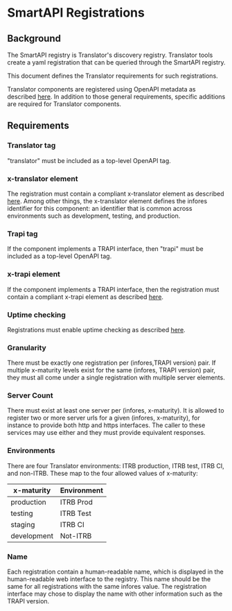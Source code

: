 # SmartAPI Registrations


## Background

The SmartAPI registry is Translator's discovery registry.  Translator tools create a yaml registration that can be queried through the SmartAPI registry. 

This document defines the Translator requirements for such registrations.

Translator components are registered using OpenAPI metadata as described [here](https://smart-api.info/guide).   In addition to those general requirements, specific additions are required for Translator components.

## Requirements

### Translator tag

"translator" must be included as a top-level OpenAPI tag.

### x-translator element

The registration must contain a compliant x-translator element as described [here](https://github.com/NCATSTranslator/translator_extensions/tree/production/x-translator).  Among other things, the x-translator element defines the infores identifier for this component: an identifier that is common across environments such as development, testing, and production.

### Trapi tag

If the component implements a TRAPI interface, then "trapi" must be included as a top-level OpenAPI tag.

### x-trapi element

If the component implements a TRAPI interface, then the registration must contain a compliant x-trapi element as described [here](https://github.com/NCATSTranslator/translator_extensions/tree/production/x-trapi).

### Uptime checking

Registrations must enable uptime checking as described [here](https://github.com/SmartAPI/smartAPI/blob/master/docs/uptime.md).

### Granularity

There must be exactly one registration per (infores,TRAPI version) pair.  If multiple x-maturity levels exist for the same (infores, TRAPI version) pair, they must all come under a single registration with multiple server elements.

### Server Count

There must exist at least one server per (infores, x-maturity).  It is allowed to register two or more server urls for a given (infores, x-maturity), for instance to provide both http and https interfaces.  The caller to these services may use either and they must provide equivalent responses.

### Environments

There are four Translator environments: ITRB production, ITRB test, ITRB CI, and non-ITRB.   These map to the four allowed values of x-maturity:

| x-maturity | Environment |
|----------|----------|
| production | ITRB Prod|
| testing | ITRB Test |
| staging | ITRB CI |
| development | Not-ITRB |

### Name

Each registration contain a human-readable name, which is displayed in the human-readable web interface to the registry.   This name should be the same for all registrations with the same infores value.   The registration interface may chose to display the name with other information such as the TRAPI version.
